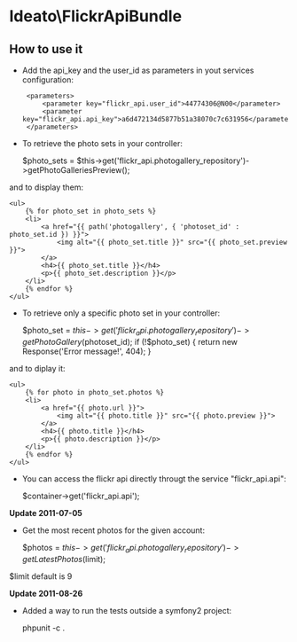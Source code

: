Ideato\FlickrApiBundle
========================

How to use it
--------------

 * Add the api_key and the user_id as parameters in yout services configuration:

        <parameters>
            <parameter key="flickr_api.user_id">44774306@N00</parameter>
            <parameter key="flickr_api.api_key">a6d472134d5877b51a38070c7c631956</parameter>
        </parameters>

 * To retrieve the photo sets in your controller:

    $photo_sets = $this->get('flickr_api.photogallery_repository')->getPhotoGalleriesPreview();

and to display them:

    <ul>
        {% for photo_set in photo_sets %}
        <li>
            <a href="{{ path('photogallery', { 'photoset_id' : photo_set.id }) }}">
                <img alt="{{ photo_set.title }}" src="{{ photo_set.preview }}">
            </a>
            <h4>{{ photo_set.title }}</h4>
            <p>{{ photo_set.description }}</p>
        </li>
        {% endfor %}
    </ul>

* To retrieve only a specific photo set in your controller:

    $photo_set = $this->get('flickr_api.photogallery_repository')->getPhotoGallery($photoset_id);
    if (!$photo_set)
    {
        return new Response('Error message!', 404);
    }

and to diplay it:

    <ul>
        {% for photo in photo_set.photos %}
        <li>
            <a href="{{ photo.url }}">
                <img alt="{{ photo.title }}" src="{{ photo.preview }}">
            </a>
            <h4>{{ photo.title }}</h4>
            <p>{{ photo.description }}</p>
        </li>
        {% endfor %}
    </ul>


* You can access the flickr api directly througt the service "flickr_api.api":

    $container->get('flickr_api.api');
    

**Update 2011-07-05**

* Get the most recent photos for the given account:

    
    $photos = $this->get('flickr_api.photogallery_repository')->getLatestPhotos($limit);
    

$limit default is 9


**Update 2011-08-26**

* Added a way to run the tests outside a symfony2 project:


    phpunit -c .

